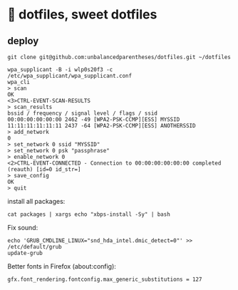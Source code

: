 :house_with_garden: dotfiles, sweet dotfiles
========

## deploy

```
git clone git@github.com:unbalancedparentheses/dotfiles.git ~/dotfiles
```

```
wpa_supplicant -B -i wlp0s20f3 -c /etc/wpa_supplicant/wpa_supplicant.conf
wpa_cli
> scan
OK
<3>CTRL-EVENT-SCAN-RESULTS
> scan_results
bssid / frequency / signal level / flags / ssid
00:00:00:00:00:00 2462 -49 [WPA2-PSK-CCMP][ESS] MYSSID
11:11:11:11:11:11 2437 -64 [WPA2-PSK-CCMP][ESS] ANOTHERSSID
> add_network
0
> set_network 0 ssid "MYSSID"
> set_network 0 psk "passphrase"
> enable_network 0
<2>CTRL-EVENT-CONNECTED - Connection to 00:00:00:00:00:00 completed (reauth) [id=0 id_str=]
> save_config
OK
> quit
```

install all packages:
```
cat packages | xargs echo "xbps-install -Sy" | bash
```

Fix sound:
```
echo 'GRUB_CMDLINE_LINUX="snd_hda_intel.dmic_detect=0"' >> /etc/default/grub
update-grub
```

Better fonts in Firefox (about:config):
```
gfx.font_rendering.fontconfig.max_generic_substitutions = 127
```

